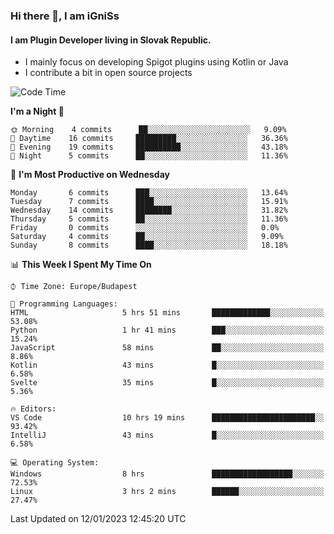 ### Hi there 👋, I am iGniSs

#### I am Plugin Developer living in Slovak Republic.
- I mainly focus on developing Spigot plugins using Kotlin or Java
- I contribute a bit in open source projects

<!--START_SECTION:waka-->
![Code Time](http://img.shields.io/badge/Code%20Time-1%2C009%20hrs%2047%20mins-blue)

**I'm a Night 🦉** 

```text
🌞 Morning    4 commits      ██░░░░░░░░░░░░░░░░░░░░░░░   9.09% 
🌆 Daytime    16 commits     █████████░░░░░░░░░░░░░░░░   36.36% 
🌃 Evening    19 commits     ██████████░░░░░░░░░░░░░░░   43.18% 
🌙 Night      5 commits      ██░░░░░░░░░░░░░░░░░░░░░░░   11.36%

```
📅 **I'm Most Productive on Wednesday** 

```text
Monday       6 commits      ███░░░░░░░░░░░░░░░░░░░░░░   13.64% 
Tuesday      7 commits      ████░░░░░░░░░░░░░░░░░░░░░   15.91% 
Wednesday    14 commits     ████████░░░░░░░░░░░░░░░░░   31.82% 
Thursday     5 commits      ██░░░░░░░░░░░░░░░░░░░░░░░   11.36% 
Friday       0 commits      ░░░░░░░░░░░░░░░░░░░░░░░░░   0.0% 
Saturday     4 commits      ██░░░░░░░░░░░░░░░░░░░░░░░   9.09% 
Sunday       8 commits      ████░░░░░░░░░░░░░░░░░░░░░   18.18%

```


📊 **This Week I Spent My Time On** 

```text
⌚︎ Time Zone: Europe/Budapest

💬 Programming Languages: 
HTML                     5 hrs 51 mins       █████████████░░░░░░░░░░░░   53.08% 
Python                   1 hr 41 mins        ███░░░░░░░░░░░░░░░░░░░░░░   15.24% 
JavaScript               58 mins             ██░░░░░░░░░░░░░░░░░░░░░░░   8.86% 
Kotlin                   43 mins             █░░░░░░░░░░░░░░░░░░░░░░░░   6.58% 
Svelte                   35 mins             █░░░░░░░░░░░░░░░░░░░░░░░░   5.36%

🔥 Editors: 
VS Code                  10 hrs 19 mins      ███████████████████████░░   93.42% 
IntelliJ                 43 mins             █░░░░░░░░░░░░░░░░░░░░░░░░   6.58%

💻 Operating System: 
Windows                  8 hrs               ██████████████████░░░░░░░   72.53% 
Linux                    3 hrs 2 mins        ██████░░░░░░░░░░░░░░░░░░░   27.47%

```


 Last Updated on 12/01/2023 12:45:20 UTC
<!--END_SECTION:waka-->